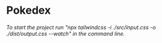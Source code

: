 # Pokedex


###### To start the project run "npx tailwindcss -i ./src/input.css -o ./dist/output.css --watch" in the command line.
